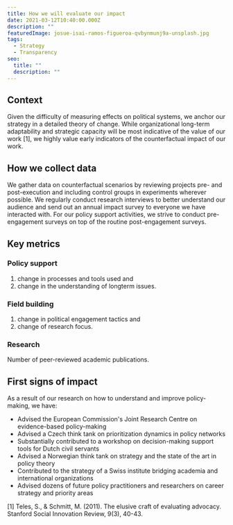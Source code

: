 ```yaml
---
title: How we will evaluate our impact
date: 2021-03-12T10:40:00.000Z
description: ""
featuredImage: josue-isai-ramos-figueroa-qvbynmunj9a-unsplash.jpg
tags:
  - Strategy
  - Transparency
seo:
  title: ""
  description: ""
---
```


## Context

Given the difficulty of measuring effects on political systems, we anchor our strategy in a detailed theory of change. While organizational long-term adaptability and strategic capacity will be most indicative of the value of our work [1], we highly value early indicators of the counterfactual impact of our work.

## How we collect data

We gather data on counterfactual scenarios by reviewing projects pre- and post-execution and including control groups in experiments wherever possible. We regularly conduct research interviews to better understand our audience and send out an annual impact survey to everyone we have interacted with. For our policy support activities, we strive to conduct pre-engagement surveys on top of the routine post-engagement surveys.

## Key metrics

### Policy support

1. change in processes and tools used and
2. change in the understanding of longterm issues.

### Field building

1. change in political engagement tactics and
2. change of research focus.

### Research

Number of peer-reviewed academic publications.

## First signs of impact

As a result of our research on how to understand and improve policy-making, we have:

- Advised the European Commission's Joint Research Centre on evidence-based policy-making
- Advised a Czech think tank on prioritization dynamics in policy networks
- Substantially contributed to a workshop on decision-making support tools for Dutch civil servants
- Advised a Norwegian think tank on strategy and the state of the art in policy theory
- Contributed to the strategy of a Swiss institute bridging academia and international organizations
- Advised dozens of future policy practitioners and researchers on career strategy and priority areas

[1] Teles, S., & Schmitt, M. (2011). The elusive craft of evaluating advocacy. Stanford Social Innovation Review, 9(3), 40-43.
